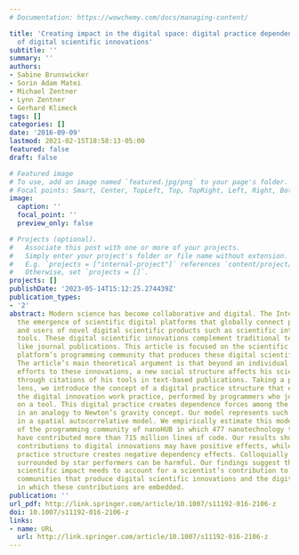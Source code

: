 ```yaml
---
# Documentation: https://wowchemy.com/docs/managing-content/

title: 'Creating impact in the digital space: digital practice dependency in communities
  of digital scientific innovations'
subtitle: ''
summary: ''
authors:
- Sabine Brunswicker
- Sorin Adam Matei
- Michael Zentner
- Lynn Zentner
- Gerhard Klimeck
tags: []
categories: []
date: '2016-09-09'
lastmod: 2021-02-15T18:58:13-05:00
featured: false
draft: false

# Featured image
# To use, add an image named `featured.jpg/png` to your page's folder.
# Focal points: Smart, Center, TopLeft, Top, TopRight, Left, Right, BottomLeft, Bottom, BottomRight.
image:
  caption: ''
  focal_point: ''
  preview_only: false

# Projects (optional).
#   Associate this post with one or more of your projects.
#   Simply enter your project's folder or file name without extension.
#   E.g. `projects = ["internal-project"]` references `content/project/deep-learning/index.md`.
#   Otherwise, set `projects = []`.
projects: []
publishDate: '2023-05-14T15:12:25.274439Z'
publication_types:
- '2'
abstract: Modern science has become collaborative and digital. The Internet has supported
  the emergence of scientific digital platforms that globally connect programmers
  and users of novel digital scientific products such as scientific interactive software
  tools. These digital scientific innovations complement traditional text-based products
  like journal publications. This article is focused on the scientific impact of a
  platform’s programming community that produces these digital scientific innovations.
  The article’s main theoretical argument is that beyond an individual’s contribution
  efforts to these innovations, a new social structure affects his scientific recognition
  through citations of his tools in text-based publications. Taking a practice theory
  lens, we introduce the concept of a digital practice structure that emerges from
  the digital innovation work practice, performed by programmers who jointly work
  on a tool. This digital practice creates dependence forces among the community members
  in an analogy to Newton’s gravity concept. Our model represents such dependencies
  in a spatial autocorrelative model. We empirically estimate this model using data
  of the programming community of nanoHUB in which 477 nanotechnology tool programmers
  have contributed more than 715 million lines of code. Our results show that a programmer’s
  contributions to digital innovations may have positive effects, while the digital
  practice structure creates negative dependency effects. Colloquially speaking, being
  surrounded by star performers can be harmful. Our findings suggest that modeling
  scientific impact needs to account for a scientist’s contribution to programming
  communities that produce digital scientific innovations and the digital work structures
  in which these contributions are embedded.
publication: ''
url_pdf: http://link.springer.com/article/10.1007/s11192-016-2106-z
doi: 10.1007/s11192-016-2106-z
links:
- name: URL
  url: http://link.springer.com/article/10.1007/s11192-016-2106-z
---
```

